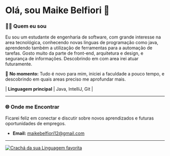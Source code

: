 # Olá, sou Maike Belfiori 👋

### 🧑‍💻 Quem eu sou

Eu sou um estudante de engenharia de software, com grande interesse na area tecnológica, conhecendo novas linguas de programação como java, aprendendo também a utilização de ferramentas para a automação de tarefas. Gosto muito da parte de front-end, arquitetura e design, e segurança de informações.
Descobrindo em com area irei atuar futuramente.

🎯 **No momento:** Tudo é novo para mim, iniciei a faculdade a pouco tempo, e descobrindo em quais areas preciso me aprofundar mais.



| **Linguagem principal** | Java, IntelliJ, Git |

---

### 🌐 Onde me Encontrar

Ficarei feliz em conectar e discutir sobre novos aprendizados e futuras oportunidades de empregos.


* **Email:** maikebelfiori12@gmail.com

---

[![Crachá da sua Linguagem favorita](https://img.shields.io/badge/Feito%20com-[GitHub]-orange?style=for-the-badge&logo=[Nome%20do%20Logo])](https://github.com/SEU-USERNAME)


